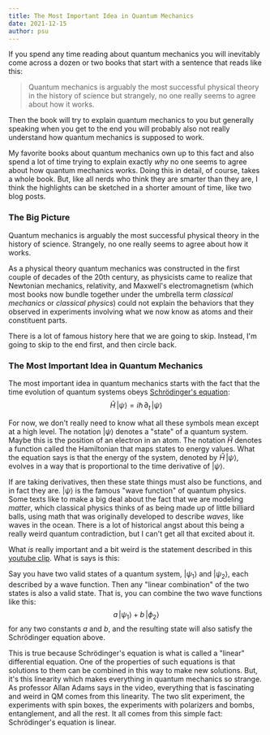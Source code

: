 ```yaml
---
title: The Most Important Idea in Quantum Mechanics
date: 2021-12-15
author: psu
---
```


If you spend any time reading about quantum mechanics you will inevitably come across a
dozen or two books that start with a sentence that reads like this:

> Quantum mechanics is arguably the most successful physical theory in the history of
science but strangely, no one really seems to agree about how it works.

Then the book will try to explain quantum mechanics to you but generally speaking when you
get to the end you will probably also not really understand how quantum mechanics is
supposed to work.

My favorite books about quantum mechanics own up to this fact and also spend a lot of time
trying to explain exactly *why* no one seems to agree about how quantum mechanics works.
Doing this in detail, of course, takes a whole book. But, like all nerds who think they
are smarter than they are, I think the highlights can be sketched in a shorter amount of
time, like two blog posts.

### The Big Picture

Quantum mechanics is arguably the most successful physical theory in the history of
science. Strangely, no one really seems to agree about how it works.

As a physical theory quantum mechanics was constructed in the first couple of decades of
the 20th century, as physicists came to realize that Newtonian mechanics, relativity, and
Maxwell's electromagnetism (which most books now bundle together under the umbrella term
*classical mechanics* or *classical physics*) could not explain the behaviors that they
observed in experiments involving what we now know as atoms and their constituent parts.

There is a lot of famous history here that we are going to skip. Instead, I'm going to
skip to the end first, and then circle back.

### The Most Important Idea in Quantum Mechanics

The most important idea in quantum mechanics starts with the fact that the time evolution
of quantum systems obeys [Schrödinger's
equation](https://www.preposterousuniverse.com/blog/2016/08/15/you-should-love-or-at-least-respect-the-schrodinger-equation/):
$$
\hat H \, | \psi \rangle = i \hbar\, \partial_t  \, | \psi \rangle
$$

For now, we don't really need to know what all these symbols mean except at a high level.
The notation $| \psi \rangle$ denotes a "state" of a quantum system. Maybe this is the
position of an electron in an atom. The notation ${\hat H}$ denotes a function called the
Hamiltonian that maps states to energy values. What the equation says is that the energy
of the system, denoted by $\hat H \, | \psi \rangle$, evolves in a way that is
proportional to the time derivative of $| \psi \rangle$.

If are taking derivatives, then these state things must also be functions, and in fact
they are. $| \psi \rangle$ is the famous "wave function" of quantum physics. Some texts
like to make a big deal about the fact that we are modeling *matter*, which classical
physics thinks of as being made up of little billiard balls, using math that was
originally developed to describe *waves*, like waves in the ocean. There is a lot of
historical angst about this being a really weird quantum contradiction, but I can't get
all that excited about it.

What *is* really important and a bit weird is the statement described in this [youtube
clip](https://www.youtube.com/watch?v=Ei8CFin00PY&t=2278s). What is says is this:

Say you have two valid states of a quantum system, $| \psi_1 \rangle$ and $| \psi_2
\rangle$, each described by a wave function. Then any "linear combination" of the two
states is also a valid state. That is, you can combine the two wave functions like this:
$$
a\, | \psi_1 \rangle + b\, | \phi_2 \rangle
$$
for any two constants $a$ and $b$, and the resulting state will also satisfy the
Schrödinger equation above.

This is true because Schrödinger's equation is what is called a "linear" differential
equation. One of the properties of such equations is that solutions to them can be
combined in this way to make new solutions. But, it's this linearity which makes
everything in quantum mechanics so strange. As professor Allan Adams says in the video,
everything that is fascinating and weird in QM comes from this linearity. The two slit
experiment, the experiments with spin boxes, the experiments with polarizers and bombs,
entanglement, and all the rest. It all comes from this simple fact: Schrödinger's equation
is linear.

